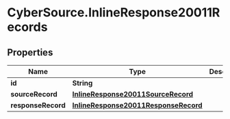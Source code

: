 # CyberSource.InlineResponse20011Records

## Properties
Name | Type | Description | Notes
------------ | ------------- | ------------- | -------------
**id** | **String** |  | [optional] 
**sourceRecord** | [**InlineResponse20011SourceRecord**](InlineResponse20011SourceRecord.md) |  | [optional] 
**responseRecord** | [**InlineResponse20011ResponseRecord**](InlineResponse20011ResponseRecord.md) |  | [optional] 


